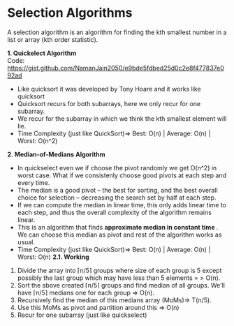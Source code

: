 # Selection Algorithms
A selection algorithm is an algorithm for finding the kth smallest number in a list or array (kth order statistic). <br>

<b> 1. Quickelect Algorithm </b> <br>
Code: https://gist.github.com/NamanJain2050/e9bde5fdbed25d0c2e8f477837e092ad
- Like quicksort it was developed by Tony Hoare and it works like quicksort
- Quicksort recurs for both subarrays, here we only recur for one subarray. 
- We recur for the subarray in which we think the kth smallest element will lie.
- Time Complexity (just like QuickSort)=> Best: O(n) | Average: O(n) | Worst: O(n^2)

<b> 2. Median-of-Medians Algorithm </b> <br>
- In quickselect even we if choose the pivot randomly we get O(n^2) in worst case. What if we consistenly choose good pivots at each step and every time.
- The median is a good pivot – the best for sorting, and the best overall choice for selection – decreasing the search set by half at each step.
- If we can compute the median in linear time, this only adds linear time to each step, and thus the overall complexity of the algorithm remains linear.
- This is an algorithm that finds <b> approximate median in constant time </b>. We can choose this median as pivot and rest of the algorithm works as usual.
- Time Complexity (just like QuickSort)=> Best: O(n) | Average: O(n) | Worst: O(n)
<b> 2.1. Working </b> <br>
1. Divide the array into ⌈n/5⌉ groups where size of each group is 5 except possibly the last group which may have less than 5 elements = > O(n).
2. Sort the above created ⌈n/5⌉ groups and find median of all groups. We'll have ⌈n/5⌉ medians one for each group => O(n).
3. Recursively find the median of this medians array (MoMs)=> T(n/5).
4. Use this MoMs as pivot and partition around this => O(n)
5. Recur for one subarray (just like quickselect)
